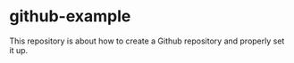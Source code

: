 # github-example
This repository is about how to create a Github repository and properly set it up. 
